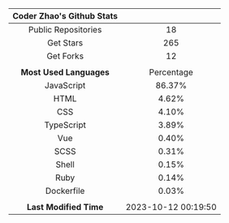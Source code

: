 | **Coder Zhao's Github Stats** | |
|:-:|:-:|
| Public Repositories | 18 |
| Get Stars | 265 |
| Get Forks | 12 |
| | |
| **Most Used Languages** | Percentage |
| JavaScript | 86.37% |
| HTML | 4.62% |
| CSS | 4.10% |
| TypeScript | 3.89% |
| Vue | 0.40% |
| SCSS | 0.31% |
| Shell | 0.15% |
| Ruby | 0.14% |
| Dockerfile | 0.03% |
| | |
| **Last Modified Time** | 2023-10-12 00:19:50 |